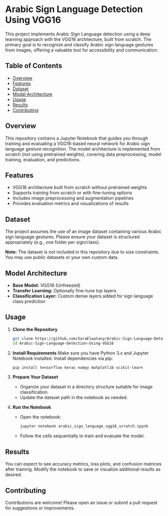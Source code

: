 # Arabic Sign Language Detection Using VGG16

This project implements Arabic Sign Language detection using a deep learning approach with the VGG16 architecture, built from scratch. The primary goal is to recognize and classify Arabic sign language gestures from images, offering a valuable tool for accessibility and communication.

## Table of Contents

* [Overview](#overview)
* [Features](#features)
* [Dataset](#dataset)
* [Model Architecture](#model-architecture)
* [Usage](#usage)
* [Results](#results)
* [Contributing](#contributing)


## Overview

This repository contains a Jupyter Notebook that guides you through training and evaluating a VGG16-based neural network for Arabic sign language gesture recognition. The model architecture is implemented from scratch (not using pretrained weights), covering data preprocessing, model training, evaluation, and predictions.


## Features

* VGG16 architecture built from scratch without pretrained weights
* Supports training from scratch or with fine-tuning options
* Includes image preprocessing and augmentation pipelines
* Provides evaluation metrics and visualizations of results

  

## Dataset

The project assumes the use of an image dataset containing various Arabic sign language gestures. Please ensure your dataset is structured appropriately (e.g., one folder per sign/class).

**Note:** The dataset is not included in this repository due to size constraints. You may use public datasets or your own custom data.

## Model Architecture

- **Base Model:** VGG16 (Unfreezed)
- **Transfer Learning:** Optionally fine-tune top layers
- **Classification Layer:** Custom dense layers added for sign language class prediction

## Usage

1. **Clone the Repository**
   ```bash
   git clone https://github.com/SaraElwatany/Arabic-Sign-Language-Detection-Using-VGG16.git
   cd Arabic-Sign-Language-Detection-Using-VGG16
   ```

2. **Install Requirements**
   Make sure you have Python 3.x and Jupyter Notebook installed. Install dependencies via pip:
   ```bash
   pip install tensorflow keras numpy matplotlib scikit-learn
   ```

3. **Prepare Your Dataset**
   - Organize your dataset in a directory structure suitable for image classification.
   - Update the dataset path in the notebook as needed.

4. **Run the Notebook**
   - Open the notebook:
     ```bash
     jupyter notebook arabic_sign_language_vgg16_scratch.ipynb
     ```
   - Follow the cells sequentially to train and evaluate the model.

## Results

You can expect to see accuracy metrics, loss plots, and confusion matrices after training. Modify the notebook to save or visualize additional results as desired.

## Contributing

Contributions are welcome! Please open an issue or submit a pull request for suggestions or improvements.

